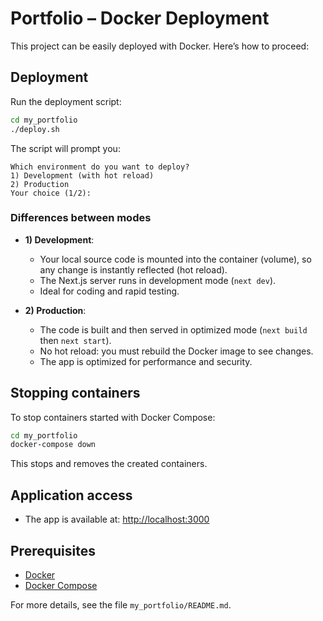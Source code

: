 # Portfolio – Docker Deployment

This project can be easily deployed with Docker. Here’s how to proceed:

## Deployment

Run the deployment script:

```bash
cd my_portfolio
./deploy.sh
```

The script will prompt you:

```
Which environment do you want to deploy?
1) Development (with hot reload)
2) Production
Your choice (1/2):
```

### Differences between modes

- **1) Development**:
  - Your local source code is mounted into the container (volume), so any change is instantly reflected (hot reload).
  - The Next.js server runs in development mode (`next dev`).
  - Ideal for coding and rapid testing.

- **2) Production**:
  - The code is built and then served in optimized mode (`next build` then `next start`).
  - No hot reload: you must rebuild the Docker image to see changes.
  - The app is optimized for performance and security.

## Stopping containers

To stop containers started with Docker Compose:

```bash
cd my_portfolio
docker-compose down
```

This stops and removes the created containers.

## Application access

- The app is available at: [http://localhost:3000](http://localhost:3000)

## Prerequisites

- [Docker](https://www.docker.com/)
- [Docker Compose](https://docs.docker.com/compose/)

For more details, see the file `my_portfolio/README.md`.